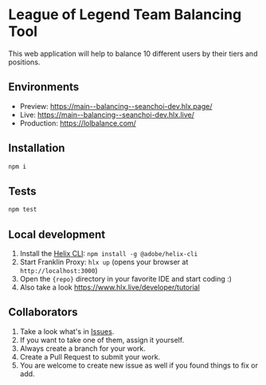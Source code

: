 # League of Legend Team Balancing Tool
This web application will help to balance 10 different users by their tiers and positions.


## Environments
- Preview: https://main--balancing--seanchoi-dev.hlx.page/
- Live: https://main--balancing--seanchoi-dev.hlx.live/
- Production: https://lolbalance.com/

## Installation

```sh
npm i
```

## Tests

```sh
npm test
```

## Local development

1. Install the [Helix CLI](https://github.com/adobe/helix-cli): `npm install -g @adobe/helix-cli`
1. Start Franklin Proxy: `hlx up` (opens your browser at `http://localhost:3000`)
1. Open the `{repo}` directory in your favorite IDE and start coding :)
1. Also take a look https://www.hlx.live/developer/tutorial


## Collaborators

1. Take a look what's in [Issues](https://github.com/seanchoi-dev/balancing/issues).
1. If you want to take one of them, assign it yourself.
1. Always create a branch for your work.
1. Create a Pull Request to submit your work.
1. You are welcome to create new issue as well if you found things to fix or add.
